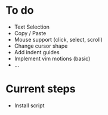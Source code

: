 # To do

- Text Selection
- Copy / Paste
- Mouse support (click, select, scroll)
- Change cursor shape
- Add indent guides
- Implement vim motions (basic)
- ...

# Current steps
- Install script
